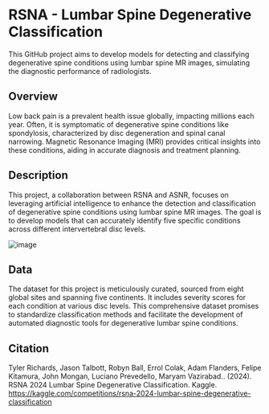 # RSNA - Lumbar Spine Degenerative Classification

This GitHub project aims to develop models for detecting and classifying degenerative spine conditions using lumbar spine MR images, simulating the diagnostic performance of radiologists.

## Overview
Low back pain is a prevalent health issue globally, impacting millions each year. Often, it is symptomatic of degenerative spine conditions like spondylosis, characterized by disc degeneration and spinal canal narrowing. Magnetic Resonance Imaging (MRI) provides critical insights into these conditions, aiding in accurate diagnosis and treatment planning.

## Description
This project, a collaboration between RSNA and ASNR, focuses on leveraging artificial intelligence to enhance the detection and classification of degenerative spine conditions using lumbar spine MR images. The goal is to develop models that can accurately identify five specific conditions across different intervertebral disc levels.

![image](https://github.com/preciousrosekuss/rsna-lsdc/assets/102430666/166243f6-787c-4591-827b-641b357b2745)

## Data
The dataset for this project is meticulously curated, sourced from eight global sites and spanning five continents. It includes severity scores for each condition at various disc levels. This comprehensive dataset promises to standardize classification methods and facilitate the development of automated diagnostic tools for degenerative lumbar spine conditions.


## Citation
Tyler Richards, Jason Talbott, Robyn Ball, Errol Colak, Adam Flanders, Felipe Kitamura, John Mongan, Luciano Prevedello, Maryam Vazirabad.. (2024). RSNA 2024 Lumbar Spine Degenerative Classification. Kaggle. https://kaggle.com/competitions/rsna-2024-lumbar-spine-degenerative-classification
